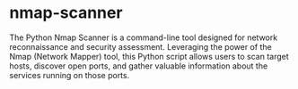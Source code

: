 # nmap-scanner
The Python Nmap Scanner is a command-line tool designed for network reconnaissance and security assessment. Leveraging the power of the Nmap (Network Mapper) tool, this Python script allows users to scan target hosts, discover open ports, and gather valuable information about the services running on those ports. 
